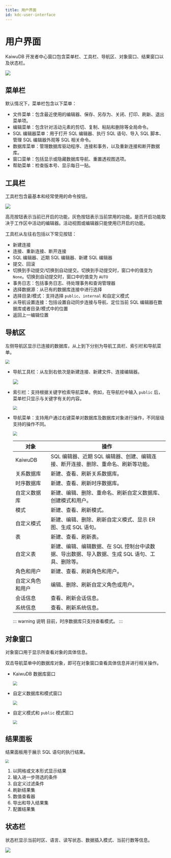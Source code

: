 ```yaml
---
title: 用户界面
id: kdc-user-interface
---
```


# 用户界面

KaiwuDB 开发者中心窗口包含菜单栏、工具栏、导航区、对象窗口、结果窗口以及状态栏。

![](../static/kdc/user-interface.png)

## 菜单栏

默认情况下，菜单栏包含以下菜单：

- 文件菜单：包含最近使用的编辑器、保存、另存为、关闭、打印、刷新、退出菜单项。
- 编辑菜单：包含针对活动元素的剪切、复制、粘贴和删除等全局命令。
- SQL 编辑器菜单：用于打开 SQL 编辑器、执行 SQL 语句、导入 SQL 脚本、管理 SQL 编辑器外观等 SQL 相关命令。
- 数据库菜单：管理数据库驱动程序、连接和事务，以及重新连接和断开数据库。
- 窗口菜单：包括显示或隐藏数据库导航、重置透视图选项。
- 帮助菜单：检查版本号、显示每日一贴。

## 工具栏

工具栏包含最基本和经常使用的命令按钮。

![](../static/kdc/tool-bar.png)

高亮按钮表示当前已开启的功能，灰色按钮表示当前禁用的功能。是否开启功能取决于工作区中活动的编辑器。活动视图或编辑器只能使用已开启的功能。

工具栏从左往右包括以下常见按钮：

- 新建连接
- 连接、重新连接、断开连接
- SQL 编辑器、近期 SQL 编辑器、新建 SQL 编辑器
- 提交、回滚
- 切换到手动提交/切换到自动提交。切换到手动提交时，窗口中的值变为 `None`。切换到自动提交时，窗口中的值变为 `AUTO`
- 事务日志：包括事务日志、待处理事务和查询管理器
- 选择数据源：从已有的数据库连接中进行选择
- 选择目录/模式：支持选择 `public`、`internal` 和自定义模式
- 从导航设置连接：包括设置自动同步连接与导航、定位当前 SQL 编辑器在数据库或者目录/模式中的位置
- 返回上一编辑位置

## 导航区

左侧导航区显示已连接的数据库，从上到下分别为导航工具栏、索引栏和导航菜单。

<img src="../static/kdc/left-nav-bar.png" style="zoom:80%;" />

- 导航工具栏：从左到右依次是新建连接、新建文件、连接编辑器。

    ![](../static/kdc/nav-tool-bar.png)

- 索引栏：支持根据关键字检索导航菜单。例如，在导航栏中输入 `public` 后，菜单栏只显示与关键字有关的内容。

    <img src="../static/kdc/index-bar-02.png" style="zoom:80%;" />

- 导航菜单：支持用户通过右键菜单对数据库及数据库对象进行操作，不同层级支持的操作不同。

    <img src="../static/kdc/index-bar-03.png" style="zoom:80%;" />

    | 对象             | 操作                                                                                      |
    | ---------------- | ----------------------------------------------------------------------------------------- |
    | KaiwuDB          | SQL 编辑器、近期 SQL 编辑器、创建、编辑连接、断开连接、删除、重命名、刷新等功能。         |
    | 关系数据库       | 新建、查看、刷新关系数据库。                                                                  |
    | 时序数据库       | 新建、查看、刷新时序数据库。                                                                  |
    | 自定义数据库     | 新建、编辑、删除、重命名、刷新自定义数据库、创建模式和用户。                                    |
    | 模式             | 新建、查看、刷新模式。                                                                    |
    | 自定义模式       | 新建、编辑、删除、刷新自定义模式、显示 ER 图、生成 SQL 语句。                                        |
    | 表               | 新建、查看、刷新表。                                                                      |
    | 自定义表         | 新建、编辑、编辑数据、在 SQL 控制台中读数据、导出数据、导入数据、生成 SQL 语句、工具、删除等。 |
    | 角色和用户       | 新建、查看、刷新角色和用户。                                                              |
    | 自定义角色和用户 | 编辑、删除、刷新自定义角色或用户。                                                              |
    | 会话信息         | 查看、刷新会话信息。                                                                      |
    | 系统信息         | 查看、刷新系统信息。                                                                      |

    ::: warning 说明
    目前，时序数据库只支持查看模式。
    :::

## 对象窗口

对象窗口用于显示所查看对象的具体信息。

双击导航菜单中的数据库对象，即可在对象窗口查看具体信息并进行相关操作。

- KaiwuDB 数据库窗口

  <img src="../static/kdc/object-window-01.png" style="zoom:80%;" />

- 自定义数据库和模式窗口

  <img src="../static/kdc/object-window-02.png" style="zoom:80%;" />

- 自定义模式和 `public` 模式窗口

  <img src="../static/kdc/object-window-03.png" style="zoom:80%;" />

## 结果面板

结果面板用于展示 SQL 语句的执行结果。

<img src="../static/kdc/result-panel.png" style="zoom:67%;" />

1. 以网格或文本形式显示结果
2. 输入进一步筛选的条件
3. 自定义过滤条件
4. 刷新结果集
5. 数值查看器
6. 导出和导入结果集
7. 配置结果集

## 状态栏

状态栏显示当前时区、语言、读写状态、数据插入模式、当前行数等信息。

![](../static/kdc/status-bar.png)
